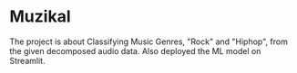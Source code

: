 # Muzikal

The project is about Classifying Music Genres, "Rock" and "Hiphop", from the given decomposed audio data. 
Also deployed the ML model on Streamlit.
